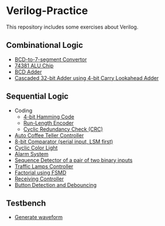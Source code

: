 # Verilog-Practice
This repository includes some exercises about Verilog.

## Combinational Logic
- [BCD-to-7-segment Convertor](System_Modeling/BCD-to-7-segment_Convertor/)
- [74381 ALU Chip](System_Modeling/74381_ALU_Chip/)
- [BCD Adder](System_Modeling/BCD_Adder/)
- [Cascaded 32-bit Adder using 4-bit Carry Lookahead Adder](System_Modeling/Cascaded_32-bit_Adder/)

## Sequential Logic
- Coding
  - [4-bit Hamming Code](./FSM_and_FSMD/HammingCode/)
  - [Run-Length Encoder]()
  - [Cyclic Redundancy Check (CRC)]()
- [Auto Coffee Teller Controller]()
- [8-bit Comparator (serial input, LSM first)]()
- [Cyclic Color Light](./FSM_and_FSMD/CyclicColorLight/)
- [Alarm System](./FSM_and_FSMD/AlarmSystem/)
- [Sequence Detector of a pair of two binary inputs](./FSM_and_FSMD/SequenceDetector/)
- [Traffic Lamps Controller]()
- [Factorial using FSMD](./FSM_and_FSMD/Factorial/)
- [Receiving Controller]()
- [Button Detection and Debouncing]()

## Testbench
- [Generate waveform](System_Modeling/Testbench_waveform/)